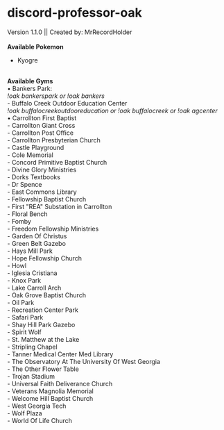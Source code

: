 # discord-professor-oak
Version 1.1.0 || Created by: MrRecordHolder<br>
<br>
<b>Available Pokemon</b><br>
- Kyogre<br>
<br>
<b>Available Gyms</b><br>
&bull; Bankers Park:<br>
<i>!oak bankerspark or !oak bankers</i><br>
- Buffalo Creek Outdoor Education Center<br>
<i>!oak buffalocreekoutdooreducation or !oak buffalocreek or !oak agcenter</i><br>
&bull; Carrollton First Baptist<br>
- Carrollton Giant Cross<br>
- Carrollton Post Office<br>
- Carrollton Presbyterian Church<br>
- Castle Playground<br>
- Cole Memorial<br>
- Concord Primitive Baptist Church<br>
- Divine Glory Ministries<br>
- Dorks Textbooks<br>
- Dr Spence<br>
- East Commons Library<br>
- Fellowship Baptist Church<br>
- First "REA" Substation in Carrollton<br>
- Floral Bench<br>
- Fomby<br>
- Freedom Fellowship Ministries<br>
- Garden Of Christus<br>
- Green Belt Gazebo<br>
- Hays Mill Park<br>
- Hope Fellowship Church<br>
- Howl<br>
- Iglesia Cristiana<br>
- Knox Park<br>
- Lake Carroll Arch<br>
- Oak Grove Baptist Church<br>
- Oil Park<br>
- Recreation Center Park<br>
- Safari Park<br>
- Shay Hill Park Gazebo<br>
- Spirit Wolf<br>
- St. Matthew at the Lake<br>
- Stripling Chapel<br>
- Tanner Medical Center Med Library<br>
- The Observatory At The University Of West Georgia<br>
- The Other Flower Table<br>
- Trojan Stadium<br>
- Universal Faith Deliverance Church<br>
- Veterans Magnolia Memorial<br>
- Welcome Hill Baptist Church<br>
- West Georgia Tech<br>
- Wolf Plaza<br>
- World Of Life Church<br>
